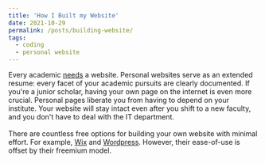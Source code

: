 ```yaml
---
title: 'How I Built my Website'
date: 2021-10-29
permalink: /posts/building-website/
tags:
  - coding
  - personal website
---
```


Every academic [needs](https://theacademicdesigner.com/2019/personal-academic-website-benefits/) a website. Personal websites serve as an extended resume: every facet of your academic pursuits are clearly documented. If you're a junior scholar, having your own page on the internet is even more crucial. Personal pages liberate you from having to depend on your institute. Your website will stay intact even after you shift to a new faculty, and you don't have to deal with the IT department.
<br />
<br />
There are countless free options for building your own website with minimal effort. For example, [Wix](https://www.wix.com/) and [Wordpress](https://wordpress.com/). 
However, their ease-of-use is offset by their freemium model. 

